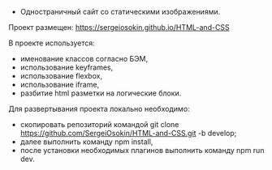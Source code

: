 - Одностраничный сайт со статическими изображениями. 

Проект размещен: https://sergeiosokin.github.io/HTML-and-CSS

В проекте используется:
- именование классов согласно БЭМ,  
- использование keyframes, 
- использование flexbox,
- использование iframe,
- разбитие html разметки на логические блоки.

Для развертывания проекта локально необходимо:
- скопировать репозиторий командой git clone https://github.com/SergeiOsokin/HTML-and-CSS.git -b develop;
- далее выполнить команду npm install, 
- после установки необходимых плагинов выполнить команду npm run dev. 

